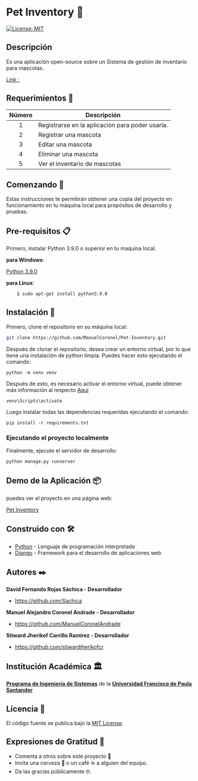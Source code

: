 # Pet Inventory 📔

[![License: MIT](https://img.shields.io/badge/License-MIT-yellow.svg)](https://opensource.org/licenses/MIT)

## Descripción

Es una aplicación open-source sobre un Sistema de gestión de inventario para mascotas.

[Link : ](https://pet-inventory.azurewebsites.net/)

## Requerimientos 📑

Número | Descripción |
:--: | -- |
1 | Registrarse en la aplicación para poder usarla. |
2 | Registrar una mascota |
3 | Editar una mascota |
4 | Eliminar una mascota |
5 | Ver el inventario de mascotas |

## Comenzando 🚀

Estas instrucciones te permitirán obtener una copia del proyecto en funcionamiento en tu máquina local para propósitos de desarrollo y pruebas.

## Pre-requisitos 📋

Primero, instalar Python 3.9.0  o superior en tu maquina local.

**para Windows**:

[Python 3.9.0](https://www.python.org/downloads/)

**para Linux**:

```bash
    $ sudo apt-get install python3.9.0
```
## Instalación 🔧

Primero, clone el repositorio en su máquina local:
```bash
git clone https://github.com/ManuelCoronel/Pet-Inventory.git
```

Después de clonar el repositorio, desea crear un entorno virtual, por lo que tiene una instalación de python limpia.
Puedes hacer esto ejecutando el comando:
```
python -m venv venv
```

Después de esto, es necesario activar el entorno virtual, puede obtener más información al respecto [Aqui](https://docs.python.org/3/tutorial/venv.html)
```
venv\Scripts\activate
```

Luego instalar todas las dependencias requeridas ejecutando el comando:
```
pip install -r requirements.txt
```

### Ejecutando el proyecto localmente

Finalmente, ejecute el servidor de desarrollo:
```bash
python manage.py runserver
```

## Demo de la Aplicación 📦

puedes ver el proyecto en una página web:

[Pet Inventory]()

## Construido con 🛠️

* [Python](https://docs.python.org/3/) - Lenguaje de programación interpretado
* [Django](https://www.djangoproject.com/) - Framework para el desarrollo de aplicaciones web

## Autores ✒️

**David Fernando Rojas Sáchica - Desarrollador**

-   <https://github.com/Sachica>
 
**Manuel Alejandro Coronel Andrade - Desarrollador**

-   <https://github.com/ManuelCoronelAndrade>
   
**Stiward Jherikof Carrillo Ramírez - Desarrollador**

-   <https://github.com/stiwardjherikofcr>

## Institución Académica 🏛️

**[Programa de Ingeniería de Sistemas]** de la **[Universidad Francisco de Paula Santander]**

[Programa de Ingeniería de Sistemas]: https://ingsistemas.cloud.ufps.edu.co/
[Universidad Francisco de Paula Santander]: https://ww2.ufps.edu.co/

## Licencia 📄

El código fuente se publica bajo la [MIT License](https://github.com/Arquitectura-de-Software-UFPS-2022-I/Python-AppConsole/blob/develop-sjcr/LICENSE).

## Expresiones de Gratitud 🎁

* Comenta a otros sobre este proyecto 📢
* Invita una cerveza 🍺 o un café ☕ a alguien del equipo. 
* Da las gracias públicamente 🤓.
